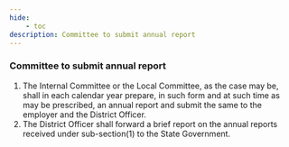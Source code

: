 ```yaml
---
hide:
    - toc
description: Committee to submit annual report
---
```


### Committee to submit annual report

1. The Internal Committee or the Local Committee, as the case may be, shall in each calendar year prepare, in such form and at such time as may be prescribed, an annual report and submit the same to the employer and the District Officer.
2. The District Officer shall forward a brief report on the annual reports received under sub-section(1) to the State Government.
